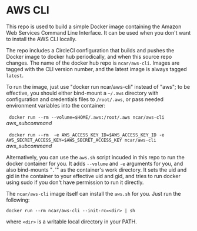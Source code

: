 # AWS CLI

This repo is used to build a simple Docker image containing the Amazon Web Services Command Line
Interface. It can be used when you don't want to install the AWS CLI locally.

The repo includes a CircleCI configuration that builds and pushes the Docker image to docker hub
periodically, and when this source repo changes. The name of the docker hub repo is `ncar/aws-cli`.
Images are tagged with the CLI version number, and the latest image is always tagged `latest`.

To run the image, just use "docker run ncar/aws-cli" instead of "aws"; to
be effective, you should either bind-mount a `~/.aws` directory with
configuration and credentials files to `/root/.aws`, or pass needed environment
variables into the container:

 &nbsp;&nbsp;`docker run --rm --volume=$HOME/.aws:/root/.aws ncar/aws-cli` *aws_subcommand*

 &nbsp;&nbsp;`docker run --rm  -e AWS_ACCESS_KEY_ID=$AWS_ACCESS_KEY_ID -e AWS_SECRET_ACCESS_KEY=$AWS_SECRET_ACCESS_KEY ncar/aws-cli` *aws_subcommand*
  

Alternatively, you can use the `aws.sh` script incuded in this repo to run the docker container for you.
It adds `--volume` and `-e` arguments for you, and also bind-mounts "`.`'" as the container's work
directory. It sets the uid and gid in the container to your effective uid and gid, and tries to run
docker using sudo if you don't have permission to run it directly. 

The `ncar/aws-cli` image itself can install the `aws.sh` for you. Just run the following:

    docker run --rm ncar/aws-cli --init-rc=<dir> | sh
    
where `<dir>` is a writable local directory in your PATH.

